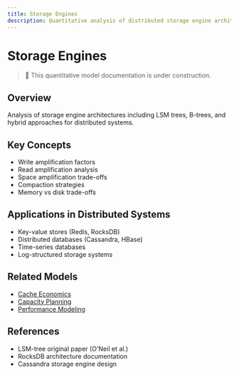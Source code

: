 ```yaml
---
title: Storage Engines
description: Quantitative analysis of distributed storage engine architectures
---
```


# Storage Engines

> 🚧 This quantitative model documentation is under construction.

## Overview
Analysis of storage engine architectures including LSM trees, B-trees, and hybrid approaches for distributed systems.

## Key Concepts
- Write amplification factors
- Read amplification analysis
- Space amplification trade-offs
- Compaction strategies
- Memory vs disk trade-offs

## Applications in Distributed Systems
- Key-value stores (Redis, RocksDB)
- Distributed databases (Cassandra, HBase)
- Time-series databases
- Log-structured storage systems

## Related Models
- [Cache Economics](../../architects-handbook/quantitative-analysis/cache-economics.md)
- [Capacity Planning](../../architects-handbook/quantitative-analysis/capacity-planning.md)
- [Performance Modeling](../../architects-handbook/quantitative-analysis/performance-modeling.md)

## References
- LSM-tree original paper (O'Neil et al.)
- RocksDB architecture documentation
- Cassandra storage engine design